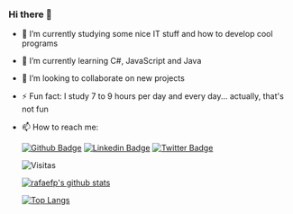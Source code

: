 ### Hi there 👋

- 🔭 I’m currently studying some nice IT stuff and how to develop cool programs
- 🌱 I’m currently learning C#, JavaScript and Java
- 👯 I’m looking to collaborate on new projects
- ⚡ Fun fact: I study 7 to 9 hours per day and every day... actually, that's not fun
- 📫 How to reach me: 

  [![Github Badge](https://img.shields.io/badge/-Github-000?style=for-the-badge&logo=Github&logoColor=white&link=https://github.com/rafaefp)](https://github.com/rafaefp)
  [![Linkedin Badge](https://img.shields.io/badge/-LinkedIn-blue?style=for-the-badge&logo=Linkedin&logoColor=white&link=https://www.linkedin.com/in/rafapimentel/)](https://www.linkedin.com/in/rafapimentel/)
  [![Twitter Badge](https://img.shields.io/badge/-Twitter-1ca0f1?style=for-the-badge&labelColor=1ca0f1&logo=twitter&logoColor=white&link=https://twitter.com/orafaefp)](https://twitter.com/orafaefp)
  
  ![Visitas](https://visitor-badge.glitch.me/badge?page_id=rafaefp.rafaefp)

  [![rafaefp's github stats](https://github-readme-stats.vercel.app/api?username=rafaefp&count_private=true&show_icons=true&theme=default)](https://github.com/rafaefp/github-readme-stats)

  [![Top Langs](https://github-readme-stats.vercel.app/api/top-langs/?username=rafaefp)](https://github.com/rafaefp/github-readme-stats)



<!--
**rafaefp/rafaefp** is a ✨ _special_ ✨ repository because its `README.md` (this file) appears on your GitHub profile.

Here are some ideas to get you started:

- 🔭 I’m currently working on ...
- 🌱 I’m currently learning ...
- 👯 I’m looking to collaborate on ...
- 🤔 I’m looking for help with ...
- 💬 Ask me about ...
- 📫 How to reach me: ...
- 😄 Pronouns: ...
- ⚡ Fun fact: ...
-->
